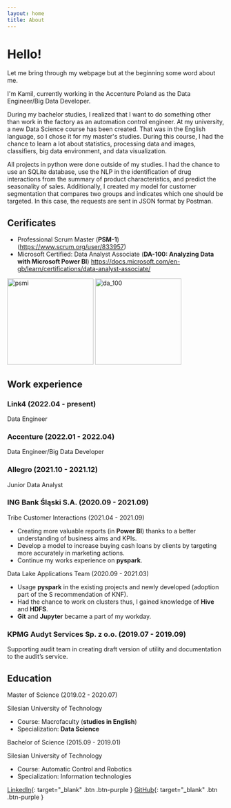 ```yaml
---
layout: home
title: About
---
```


# Hello!
Let me bring through my webpage but at the beginning some word about me. 

I'm Kamil, currently working in the Accenture Poland as the Data Engineer/Big Data Developer. 

During my bachelor studies, I realized that I want to do something other than work in the factory as an automation control engineer. At my university, a new Data Science course has been created. That was in the English language, so I chose it for my master's studies. During this course, I had the chance to learn a lot about statistics, processing data and images, classifiers, big data environment, and data visualization.

All projects in python were done outside of my studies. I had the chance to use an SQLite database, use the NLP in the identification of drug interactions from the summary of product characteristics, and predict the seasonality of sales. Additionally, I created my model for customer segmentation that compares two groups and indicates which one should be targeted. In this case, the requests are sent in JSON format by Postman.

## Cerificates
* Professional Scrum Master (**PSM-1**) (https://www.scrum.org/user/833957)
* Microsoft Certified: Data Analyst Associate (**DA-100: Analyzing Data with Microsoft Power BI**) https://docs.microsoft.com/en-gb/learn/certifications/data-analyst-associate/

 <img src="{{site.url}}/assets/images/about_files/psmi.png" alt="psmi" width="200"/> <img src="{{site.url}}/assets/images/about_files/da_100.png" alt="da_100" width="200"/>

## Work experience

### Link4 (2022.04 - present)
Data Engineer

### Accenture (2022.01 - 2022.04)
Data Engineer/Big Data Developer

### Allegro (2021.10 - 2021.12)
Junior Data Analyst

### ING Bank Śląski S.A. (2020.09 - 2021.09)

Tribe Customer Interactions (2021.04 - 2021.09)

* Creating more valuable reports (in **Power BI**) thanks to a better understanding of business aims and KPIs.
* Develop a model to increase buying cash loans by clients by targeting more accurately in marketing actions.
* Continue my works experience on **pyspark**.  

Data Lake Applications Team (2020.09 - 2021.03)

* Usage **pyspark** in the existing projects and newly developed (adoption part of the S recommendation of KNF). 
* Had the chance to work on clusters thus, I gained knowledge of **Hive** and **HDFS**. 
* **Git** and **Jupyter** became a part of my workday.


### KPMG Audyt Services Sp. z o.o. (2019.07 - 2019.09)
Supporting audit team in creating draft version  of  utility  and  documentation to the audit’s service. 

## Education
Master of Science (2019.02 - 2020.07)

Silesian University of Technology

* Course: Macrofaculty (**studies in English**) 
* Specialization: **Data Science**

Bachelor of Science (2015.09 - 2019.01)

Silesian University of Technology

* Course: Automatic Control and Robotics 
* Specialization: Information technologies 

[LinkedIn](https://www.linkedin.com/in/kamil-kandzia/){: target="_blank" .btn .btn-purple }
[GitHub](https://github.com/KamilKandzia){: target="_blank" .btn .btn-purple }
